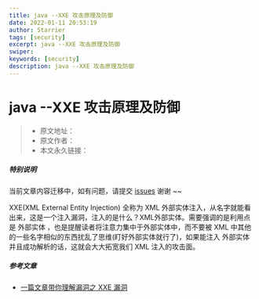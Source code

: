 ```yaml
---
title: java --XXE 攻击原理及防御
date: 2022-01-11 20:53:19
author: Starrier
tags: [security]
excerpt: java --XXE 攻击原理及防御
swiper: 
keywords: [security]
description: java --XXE 攻击原理及防御
---
```


# java --XXE 攻击原理及防御

> * 原文地址：[]()
> * 原文作者：[]()
> * 本文永久链接：[]()

##### **特别说明**

当前文章内容迁移中，如有问题，请提交 [issues](https://github.com/Starrier/starrier.github.io/issues) 谢谢 ~~

XXE(XML External Entity Injection) 全称为 XML 外部实体注入，从名字就能看出来，这是一个注入漏洞，注入的是什么？XML外部实体。需要强调的是利用点是 外部实体 ，也是提醒读者将注意力集中于外部实体中，而不要被 XML 中其他的一些名字相似的东西扰乱了思维(盯好外部实体就行了)，如果能注入 外部实体并且成功解析的话，这就会大大拓宽我们 XML 注入的攻击面。

##### 参考文章

- [一篇文章带你理解漏洞之 XXE 漏洞](https://www.k0rz3n.com/2018/11/19/%E4%B8%80%E7%AF%87%E6%96%87%E7%AB%A0%E5%B8%A6%E4%BD%A0%E6%B7%B1%E5%85%A5%E7%90%86%E8%A7%A3%20XXE%20%E6%BC%8F%E6%B4%9E/)
